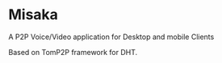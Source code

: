 # Misaka

A P2P Voice/Video application for Desktop and mobile Clients

Based on TomP2P framework for DHT.
